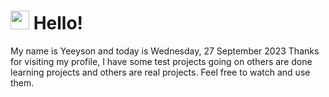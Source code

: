  <h1>
    <img src="https://emojis.slackmojis.com/emojis/images/1643510097/45343/hi.gif?1643510097" width="30"/> 
    Hello!
 </h1>
 <p>
    My name is Yeeyson and today is Wednesday, 27 September 2023
    Thanks for visiting my profile, I have some test projects going on others are done learning projects and others are real projects.
    Feel free to watch and use them.
 </p>